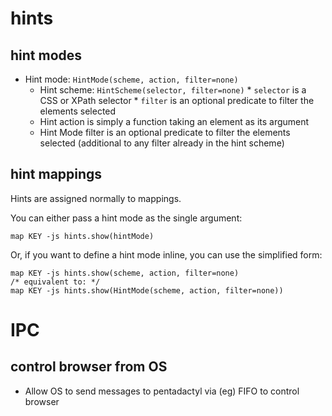 # hints

## hint modes

* Hint mode: `HintMode(scheme, action, filter=none)`
    * Hint scheme: `HintScheme(selector, filter=none)`
          * `selector` is a CSS or XPath selector
          * `filter` is an optional predicate to filter the elements selected
    * Hint action is simply a function taking an element as its argument
    * Hint Mode filter is an optional predicate to filter the elements selected
      (additional to any filter already in the hint scheme)

## hint mappings

Hints are assigned normally to mappings.

You can either pass a hint mode as the single argument:

    map KEY -js hints.show(hintMode)

Or, if you want to define a hint mode inline, you can use the simplified form:

    map KEY -js hints.show(scheme, action, filter=none)
    /* equivalent to: */
    map KEY -js hints.show(HintMode(scheme, action, filter=none))

# IPC

## control browser from OS

* Allow OS to send messages to pentadactyl via (eg) FIFO to control browser
